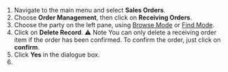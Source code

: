 
1. Navigate to the main menu and select **Sales Orders**.
2. Choose **Order Management**, then click on **Receiving Orders**.
3. Choose the party on the left pane, using [Browse Mode](Browse%20Mode.md) or [Find Mode](Find%20Mode.md). 
4. Click on **Delete Record**.
⚠️ Note
You can only delete a receiving order item if the order has been confirmed. To confirm the order, just click on **confirm**. 
5. Click **Yes** in the dialogue box. 
6. 
